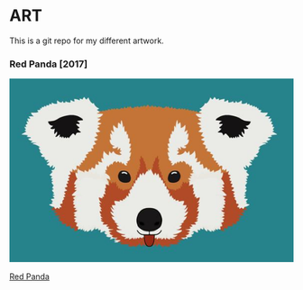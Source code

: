 # ART

This is a git repo for my different artwork.

### Red Panda [2017]

![red_panda image](red_panda/red_panda.jpg)

[Red Panda](red_panda/)

